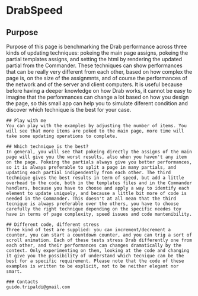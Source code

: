 # DrabSpeed

   ## Purpose
   Purpose of this page is benchmarking the Drab performance across three kinds of updating techniques: pokeing the main page assigns, pokeing the partial templates assigns, and setting the html by rendering the updated partial from the Commander. These techniques can show performances that can be really very different from each other, based on how complex the page is, on the size of the assignmnts, and of course the performances of the network and of the server and client computers. It is useful because before having a deeper knowledge on how Drab works, it cannot be easy to imagine that the perfonmances can change a lot based on how you design the page, so this small app can help you to simulate diferent condition and discover which technique is the best for your case.
    
    ## Play with me
    You can play with the examples by adjusting the number of items. You will see that more items are poked to the main page, more time will take some updating operations to complete.
    
    ## Which technique is the best?
    In general, you will see that pokeing directly the assigns of the main page will give you the worst results, also when you haven't any item on the page. Pokeing the partials always give you better performances, so it is always preferable to split a page in many partials, and updating each partial indipendently from each other. The third technique gives the best results in term of speed, but add a little overhead to the code, both in the templates files and in the Commander handlers, because you have to choose and apply a way to identify each element to update uniquely, and because a little bit more of code is needed in the Commander. This doesn't at all mean that the third tecnique is always preferable over the others, you have to choose carefully the right technique depending on the specific needes toy have in terms of page complexity, speed issues and code mantenibility.
    
    ## Different code, different stress
    Three kind of test are supplied: you can increment/decrement a counter, you can start a countdown counter, and you can trig a sort of scroll animation. Each of these tests stress Drab differently one from each other, and their performances can changes dramatically by the context. Only experimenting on them, looking at the code and changing it give you the possibility of understand which tecnique can be the best for a specific requirement. Please note that the code of these examples is written to be explicit, not to be neither elegant nor smart.

    ### Contacts
    guido.tripaldi@gmail.com






